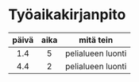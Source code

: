 # Työaikakirjanpito

| päivä | aika | mitä tein |
|:-----:|:----:|:---------:|
|1.4    |5     |pelialueen luonti|
|4.4    |2     |pelialueen luonti|

